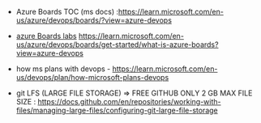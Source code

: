 - Azure Boards TOC (ms docs) :https://learn.microsoft.com/en-us/azure/devops/boards/?view=azure-devops
- [azure Boards labs](https://azuredevopslabs.com/labs/azuredevops/agile/)
https://learn.microsoft.com/en-us/azure/devops/boards/get-started/what-is-azure-boards?view=azure-devops

- how ms plans with devops - https://learn.microsoft.com/en-us/devops/plan/how-microsoft-plans-devops

- git LFS (LARGE FILE STORAGE) => FREE GITHUB ONLY 2 GB MAX FILE SIZE : https://docs.github.com/en/repositories/working-with-files/managing-large-files/configuring-git-large-file-storage
